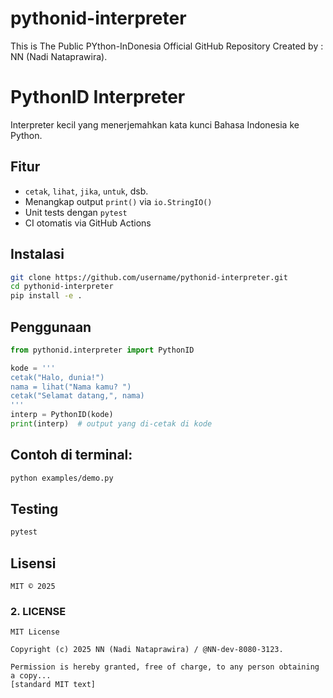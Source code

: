 # pythonid-interpreter
This is The Public PYthon-InDonesia Official GitHub Repository Created by : NN (Nadi Nataprawira).

# PythonID Interpreter

Interpreter kecil yang menerjemahkan kata kunci Bahasa Indonesia ke Python.

## Fitur

- `cetak`, `lihat`, `jika`, `untuk`, dsb.
- Menangkap output `print()` via `io.StringIO()`
- Unit tests dengan `pytest`
- CI otomatis via GitHub Actions

## Instalasi

```bash
git clone https://github.com/username/pythonid-interpreter.git
cd pythonid-interpreter
pip install -e .
```

## Penggunaan
```python
from pythonid.interpreter import PythonID

kode = '''
cetak("Halo, dunia!")
nama = lihat("Nama kamu? ")
cetak("Selamat datang,", nama)
'''
interp = PythonID(kode)
print(interp)  # output yang di-cetak di kode
```

## Contoh di terminal:
```bash
python examples/demo.py
```

## Testing
```bash
pytest
```

## Lisensi
```text
MIT © 2025
```

### 2. LICENSE

```text
MIT License

Copyright (c) 2025 NN (Nadi Nataprawira) / @NN-dev-8080-3123.

Permission is hereby granted, free of charge, to any person obtaining a copy...
[standard MIT text]
```
